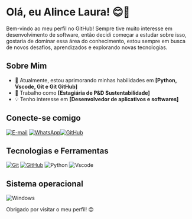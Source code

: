 # Olá, eu Alince Laura! 😊👋

Bem-vindo ao meu perfil no GitHub! Sempre tive muito interesse em desenvolvimento de software, então decidi começar a estudar sobre isso, gostaria de dominar essa área do conhecimento, estou sempre em busca de novos desafios, aprendizados e explorando novas tecnologias.

## Sobre Mim
- 🌱 Atualmente, estou aprimorando minhas habilidades em **[Python, Vscode, Git e Git GitHub]**
- 💼 Trabalho como **[Estagiária de P&D Sustentabilidade]**
- 💡 Tenho interesse em **[Desenvolvedor de aplicativos e softwares]**

## Conecte-se comigo
[![E-mail](https://img.shields.io/badge/-Email-000?style=for-the-badge&logo=microsoft-outlook&logoColor=white)](mailto:lima.alince1999@gmail.com)
[![WhatsApp](https://img.shields.io/badge/WhatsApp-234ea94b?style=for-the-badge&logo=whatsapp&logoColor=white)](https://wa.me/55+17+992558400)[![GitHub](https://img.shields.io/badge/GitHub-E44C30?style=for-the-badge&logo=github&logoColor=white)](https://github.com/AlinceLaura)

## Tecnologias e Ferramentas
[![Git](https://img.shields.io/badge/Git-000?style=for-the-badge&logo=git&logoColor=E94D5F)](https://git-scm.com/doc)
[![GitHub](https://img.shields.io/badge/GitHub-000?style=for-the-badge&logo=github&logoColor=30A3DC)](https://docs.github.com/)
![Python](https://img.shields.io/badge/python-3670A0?style=for-the-badge&logo=python&logoColor=ffdd54)
![Vscode](https://img.shields.io/badge/Vscode-007ACC?style=for-the-badge&logo=visual-studio-code&logoColor=white)

## Sistema operacional

![Windows](https://img.shields.io/badge/Windows-000?style=for-the-badge&logo=windows&logoColor=2CA5E0)


Obrigado por visitar o meu perfil! 😊